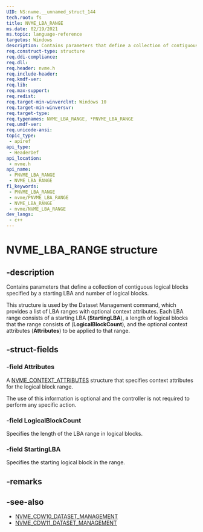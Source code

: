 ```yaml
---
UID: NS:nvme.__unnamed_struct_144
tech.root: fs 
title: NVME_LBA_RANGE
ms.date: 02/19/2021 
ms.topic: language-reference
targetos: Windows
description: Contains parameters that define a collection of contiguous logical blocks specified by a starting LBA and number of logical blocks.
req.construct-type: structure
req.ddi-compliance: 
req.dll: 
req.header: nvme.h
req.include-header: 
req.kmdf-ver: 
req.lib: 
req.max-support: 
req.redist: 
req.target-min-winverclnt: Windows 10 
req.target-min-winversvr: 
req.target-type: 
req.typenames: NVME_LBA_RANGE, *PNVME_LBA_RANGE
req.umdf-ver: 
req.unicode-ansi: 
topic_type:
 - apiref
api_type:
 - HeaderDef
api_location:
 - nvme.h
api_name:
 - PNVME_LBA_RANGE
 - NVME_LBA_RANGE
f1_keywords:
 - PNVME_LBA_RANGE
 - nvme/PNVME_LBA_RANGE
 - NVME_LBA_RANGE
 - nvme/NVME_LBA_RANGE
dev_langs:
 - c++
---
```


# NVME_LBA_RANGE structure

## -description

Contains parameters that define a collection of contiguous logical blocks specified by a starting LBA and number of logical blocks.

This structure is used by the Dataset Management command, which provides a list of LBA ranges with optional context attributes. Each LBA range consists of a starting LBA (**StartingLBA**), a length of logical blocks that the range consists of (**LogicalBlockCount**), and the optional context attributes (**Attributes**) to be applied to that range.

## -struct-fields

### -field Attributes

A [NVME_CONTEXT_ATTRIBUTES](ns-nvme-nvme_context_attributes.md) structure that specifies context attributes for the logical block range.

The use of this information is optional and the controller is not required to perform any specific action.

### -field LogicalBlockCount

Specifies the length of the LBA range in logical blocks.

### -field StartingLBA

Specifies the starting logical block in the range.

## -remarks

## -see-also

- [NVME_CDW10_DATASET_MANAGEMENT](ns-nvme-nvme_cdw10_dataset_management.md)
- [NVME_CDW11_DATASET_MANAGEMENT](ns-nvme-nvme_cdw11_dataset_management.md)
